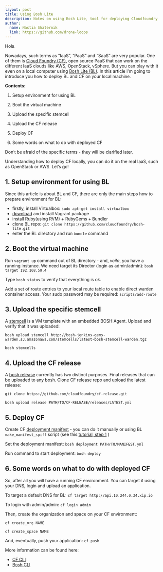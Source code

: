 ```yaml
---
layout: post
title: Using Bosh Lite
description: Notes on using Bosh Lite, tool for deploying Cloudfoundry and other releases locally.
author:
  name: Nastia Shaternik
  link: https://github.com/drone-loops
---
```


Hola.

Nowadays, such terms as “IaaS”, “PaaS” and “SaaS” are very popular.
One of them is [Cloud Foundry (CF)](http://cloudfoundry.com/), open source PaaS that can work on the different IaaS clouds like AWS, OpenStack, vSphere.
But you can play with it even on a local computer using [Bosh Lite (BL)](https://github.com/cloudfoundry/bosh-lite). In this article I'm going to introduce you how to deploy BL and CF on your local machine.

<!-- full start -->

**Contents:**

1. Setup environment for using BL

2. Boot the virtual machine

3. Upload the specific stemcell

4. Upload the CF release

5. Deploy CF

6. Some words on what to do with deployed CF

Don’t be afraid of the specific terms  - they will be clarified later.

Understanding how to deploy CF locally, you can do it on the real IaaS, such as OpenStack or AWS. Let’s go!

## 1. Setup environment for using BL

Since this article is about BL and CF, there are only the main steps how to prepare environment for BL:

* firstly, install Virtualbox: `sudo apt-get install virtualbox`
* [download](http://downloads.vagrantup.com/) and install Vagrant package
* install Ruby(using RVM) + RubyGems + Bundler
* clone BL repo: `git clone https://github.com/cloudfoundry/bosh-lite.git`
* enter the BL directory and run `bundle` command

## 2. Boot the virtual machine

Run `vagrant up` command out of BL directory - and, _voila_, you have a running instance. We need target its Director (login as admin/admin):
`bosh target 192.168.50.4`

Type `bosh status` to verify that everything is ok.

Add a set of route entries to your local route table to enable direct warden container access. Your sudo password may be required:
`scripts/add-route`

## 3. Upload the specific stemcell

A [stemcell](http://docs.cloudfoundry.com/docs/running/bosh/components/stemcell.html) is a VM template with an embedded BOSH Agent.
Upload and verify that it was uploaded:

`bosh upload stemcell http://bosh-jenkins-gems-warden.s3.amazonaws.com/stemcells/latest-bosh-stemcell-warden.tgz`

`bosh stemcells`

## 4. Upload the CF release

A [bosh release](http://docs.cloudfoundry.com/docs/running/bosh/reference/) currently has two distinct purposes. Final releases that can be uploaded to any bosh.
Clone CF release repo and upload the latest release:

`git clone https://github.com/cloudfoundry/cf-release.git`

`bosh upload release PATH/TO/CF-RELEASE/releases/LATEST.yml`

## 5. Deploy CF

Create CF [deployment manifest](https://github.com/cloudfoundry-attic/oss-docs/blob/master/bosh/documentation/bosh_deployments.md#bosh-deployment-manifest) - you can do it manually or using BL `make_manifest_spiff` script (see this [tutorial, step 1](https://github.com/cloudfoundry/bosh-lite#deploy-cloud-foundry) )

Set the deployment manifest:
`bosh deployment PATH/TO/MANIFEST.yml`

Run command to start deployment:
`bosh deploy`

## 6. Some words on what to do with deployed CF

So, after all you will have a running CF environment. You can target it using your DNS, login and upload an application.

To target a default DNS for BL:
`cf target http://api.10.244.0.34.xip.io`

To login with admin/admin:
`cf login admin`

Then, create the organization and space on your CF environment:

`cf create_org NAME`

`cf create_space NAME`

And, eventually, push your application:
`cf push`

More information can be found here:

* [CF CLI](http://docs.cloudfoundry.com/docs/using/managing-apps/cf/)
* [Bosh CLI](http://docs.cloudfoundry.com/docs/running/bosh/reference/bosh-cli.html)

<!-- full end -->
